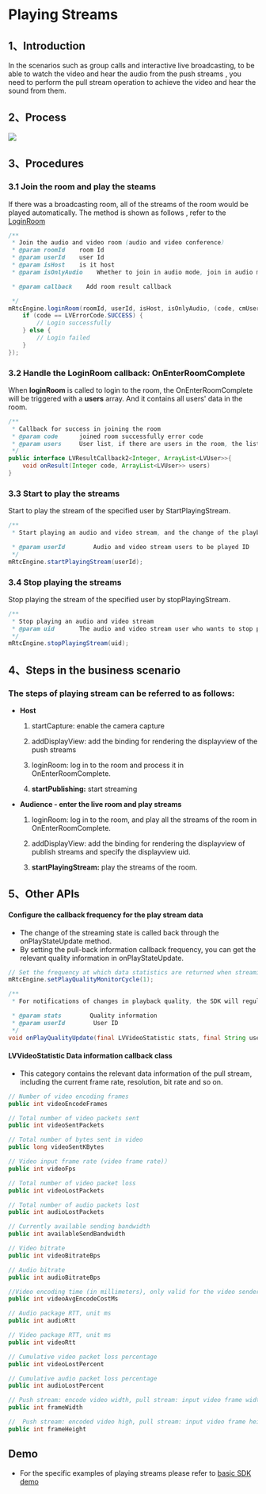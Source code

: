 # Playing Streams

## <a name='1'></a>1、Introduction

In the scenarios such as group calls and interactive live broadcasting, to be able to watch the video and hear the audio from the push streams  , you need to perform the pull stream operation to achieve the video and hear the sound from them.

## <a name='2'></a>2、Process

![](https://dl.linkv.io/doc/en/android/rtc/images/video_pull.png)

## <a name='3'></a>3、Procedures

### 3.1 Join the room and play the steams

If there was a broadcasting room, all of the streams of the room would be played automatically. The method is shown as follows , refer to the [LoginRoom](/?p=/en/android/rtc/login_room.md&k=lD5BR0Hz)

```java
/**
 * Join the audio and video room (audio and video conference）
 * @param roomId    room Id
 * @param userId    user Id
 * @param isHost    is it host
 * @param isOnlyAudio    Whether to join in audio mode, join in audio mode, there is no video stream

 * @param callback    Add room result callback

 */
mRtcEngine.loginRoom(roomId, userId, isHost, isOnlyAudio, (code, cmUsers) -> {
    if (code == LVErrorCode.SUCCESS) {
        // Login successfully
    } else {
        // Login failed
    }
});
```

### 3.2 Handle the LoginRoom callback: OnEnterRoomComplete

When **loginRoom** is called to login to the room, the OnEnterRoomComplete will be triggered with a **users** array. And it contains all users' data in the room.

```java
/**
 * Callback for success in joining the room
 * @param code      joined room successfully error code
 * @param users     User list, if there are users in the room, the list will take effect automatically
 */
public interface LVResultCallback2<Integer, ArrayList<LVUser>>{
    void onResult(Integer code, ArrayList<LVUser>> users)
}
```

### 3.3 Start to play the streams

Start to play the stream of the specified user by StartPlayingStream.

```java
/**
 * Start playing an audio and video stream, and the change of the playback state is called back through onPlayStateUpdate

 * @param userId        Audio and video stream users to be played ID
 */
mRtcEngine.startPlayingStream(userId);
```

### 3.4 Stop playing the streams

Stop playing the stream of the specified user by stopPlayingStream.

```java
/**
 * Stop playing an audio and video stream
 * @param uid       The audio and video stream user who wants to stop playing ID
 */
mRtcEngine.stopPlayingStream(uid);
```

## <a name='4'></a>4、Steps in the business scenario

### The steps of playing stream can be referred to as follows:

* **Host**

  1. startCapture: enable the camera capture

  2. addDisplayView: add the binding for rendering the displayview of the push streams

  3. loginRoom: log in to the room and process it in OnEnterRoomComplete.

  4. **startPublishing:** start streaming

* **Audience - enter the live room and play streams**

  1. loginRoom: log in to the room, and play all the streams of the room in OnEnterRoomComplete.

  2. addDisplayView: add the binding for rendering the displayview of publish streams and specify the displayview uid.

  3. **startPlayingStream:** play the streams of the room.

## <a name='5'></a>5、Other APIs

#### Configure the callback frequency for the play stream data

* The change of the streaming state is called back through the onPlayStateUpdate method.
* By setting the pull-back information callback frequency, you can get the relevant quality information in onPlayStateUpdate.
```java
// Set the frequency at which data statistics are returned when streaming (must be set before logging in to the room)
mRtcEngine.setPlayQualityMonitorCycle(1);

/**
 * For notifications of changes in playback quality, the SDK will regularly count the quality information of the streaming. APP can implement this method to obtain the statistics of the video quality information of the streaming. The frequency of returning can be set through setPlayQualityMonitorCycle

 * @param stats        Quality information
 * @param userId        User ID
 */
void onPlayQualityUpdate(final LVVideoStatistic stats, final String userId);
```

#### LVVideoStatistic Data information callback class

* This category contains the relevant data information of the pull stream, including the current frame rate, resolution, bit rate and so on.


```java
// Number of video encoding frames
public int videoEncodeFrames

// Total number of video packets sent
public int videoSentPackets

// Total number of bytes sent in video
public long videoSentKBytes

// Video input frame rate (video frame rate)）
public int videoFps

// Total number of video packet loss
public int videoLostPackets

// Total number of audio packets lost
public int audioLostPackets

// Currently available sending bandwidth
public int availableSendBandwidth

// Video bitrate
public int videoBitrateBps

// Audio bitrate
public int audioBitrateBps

//Video encoding time (in millimeters), only valid for the video sender
public int videoAvgEncodeCostMs

// Audio package RTT, unit ms
public int audioRtt

// Video package RTT, unit ms
public int videoRtt

// Cumulative video packet loss percentage
public int videoLostPercent

// Cumulative audio packet loss percentage
public int audioLostPercent

// Push stream: encode video width, pull stream: input video frame width
public int frameWidth

//  Push stream: encoded video high, pull stream: input video frame height
public int frameHeight
```

## Demo

* For the specific examples of playing streams please refer to [basic SDK demo](/?p=/en/android/rtc/download_sdk.md&k=LKdNguJq)

